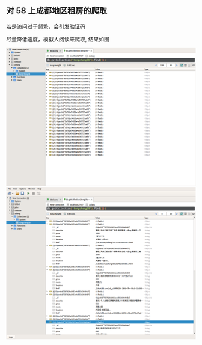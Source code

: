 <h2>对 58 上成都地区租房的爬取</h2>
<p>若是访问过于频繁，会引发验证码</P>
<p>尽量降低速度，模拟人阅读来爬取, 结果如图</p>
<img src='result/1.png'>
<img src='result/2.png'>